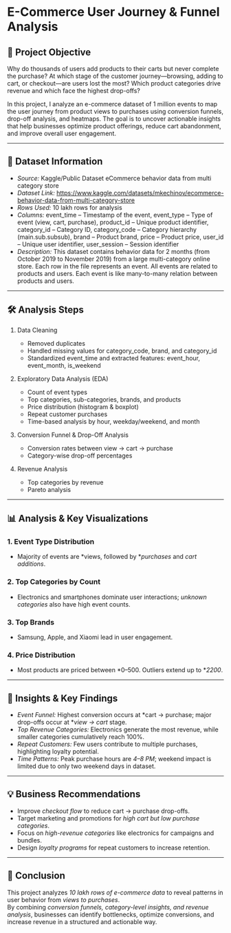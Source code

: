 # E-Commerce User Journey & Funnel Analysis

## 🎯 Project Objective
Why do thousands of users add products to their carts but never complete the purchase?
At which stage of the customer journey—browsing, adding to cart, or checkout—are users lost the most? 
Which product categories drive revenue and which face the highest drop-offs?

In this project, I analyze an e-commerce dataset of 1 million events to map the user journey from product views to purchases using conversion funnels, drop-off analysis, and heatmaps. The goal is to uncover actionable insights that help businesses optimize product offerings, reduce cart abandonment, and improve overall user engagement.

---

## 📂 Dataset Information
- *Source:* Kaggle/Public Dataset eCommerce behavior data from multi category store
- *Dataset Link:* https://www.kaggle.com/datasets/mkechinov/ecommerce-behavior-data-from-multi-category-store
- *Rows Used:* 10 lakh rows for analysis  
- *Columns:* event_time – Timestamp of the event, event_type – Type of event (view, cart, purchase), product_id – Unique product identifier, category_id – Category ID, category_code – Category hierarchy (main.sub.subsub), brand – Product brand, price – Product price, user_id – Unique user identifier, user_session – Session identifier  
- *Description:* This dataset contains behavior data for 2 months (from October 2019 to November 2019) from a large multi-category online store. Each row in the file represents an event. All events are related to products and users. Each event is like many-to-many relation between products and users.

---

## 🛠 Analysis Steps
1. Data Cleaning
   - Removed duplicates  
   - Handled missing values for category_code, brand, and category_id  
   - Standardized event_time and extracted features: event_hour, event_month, is_weekend  

2. Exploratory Data Analysis (EDA)
   - Count of event types  
   - Top categories, sub-categories, brands, and products  
   - Price distribution (histogram & boxplot)  
   - Repeat customer purchases  
   - Time-based analysis by hour, weekday/weekend, and month  

3. Conversion Funnel & Drop-Off Analysis
   - Conversion rates between view → cart → purchase  
   - Category-wise drop-off percentages  

4. Revenue Analysis
   - Top categories by revenue  
   - Pareto analysis  

---

## 📊 Analysis & Key Visualizations
### 1. Event Type Distribution
- Majority of events are *views, followed by **purchases* and *cart additions*.  

### 2. Top Categories by Count
- Electronics and smartphones dominate user interactions; *unknown categories* also have high event counts.  

### 3. Top Brands
- Samsung, Apple, and Xiaomi lead in user engagement.  

### 4. Price Distribution
- Most products are priced between *0–500. Outliers extend up to **2200*.  

---

## 🔑 Insights & Key Findings
- *Event Funnel:* Highest conversion occurs at *cart → purchase; major drop-offs occur at **view → cart* stage.  
- *Top Revenue Categories:* Electronics generate the most revenue, while smaller categories cumulatively reach 100%.  
- *Repeat Customers:* Few users contribute to multiple purchases, highlighting loyalty potential.  
- *Time Patterns:* Peak purchase hours are *4–8 PM*; weekend impact is limited due to only two weekend days in dataset.  

---

## 💡 Business Recommendations
- Improve *checkout flow* to reduce cart → purchase drop-offs.  
- Target marketing and promotions for *high cart but low purchase categories*.  
- Focus on *high-revenue categories* like electronics for campaigns and bundles.  
- Design *loyalty programs* for repeat customers to increase retention.  

---

## 📌 Conclusion
This project analyzes *10 lakh rows of e-commerce data* to reveal patterns in user behavior from *views to purchases*.  
By combining *conversion funnels, category-level insights, and revenue analysis*, businesses can identify bottlenecks, optimize conversions, and increase revenue in a structured and actionable way.
